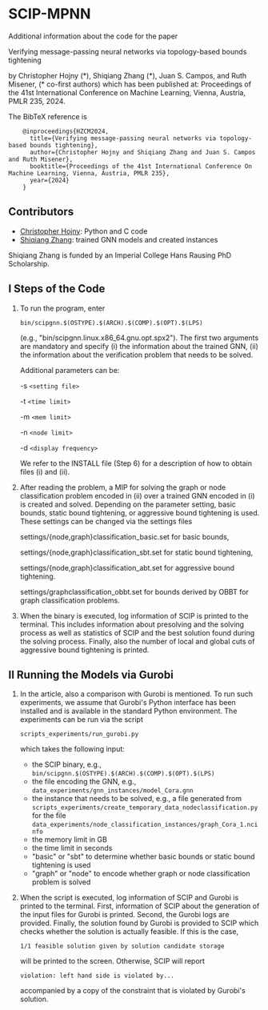 # SCIP-MPNN

Additional information about the code for the paper

   Verifying message-passing neural networks via topology-based bounds tightening

by Christopher Hojny (\*), Shiqiang Zhang (*), Juan S. Campos, and Ruth Misener,
(\* co-first authors) which has been published at: Proceedings of the 41st International
Conference on Machine Learning, Vienna, Austria, PMLR 235, 2024.

The BibTeX reference is

```
    @inproceedings{HZCM2024,
      title={Verifying message-passing neural networks via topology-based bounds tightening},
      author={Christopher Hojny and Shiqiang Zhang and Juan S. Campos and Ruth Misener},
      booktitle={Proceedings of the 41st International Conference On Machine Learning, Vienna, Austria, PMLR 235},
      year={2024}
    }
```

## Contributors

- [Christopher Hojny](https://github.com/christopherhojny): Python and C code
- [Shiqiang Zhang](https://github.com/zshiqiang): trained GNN models and created instances

Shiqiang Zhang is funded by an Imperial College Hans Rausing PhD Scholarship.


## I Steps of the Code

1. To run the program, enter

    `bin/scipgnn.$(OSTYPE).$(ARCH).$(COMP).$(OPT).$(LPS)`

    (e.g., "bin/scipgnn.linux.x86_64.gnu.opt.spx2"). The first two arguments
    are mandatory and specify (i) the information about the trained GNN,
    (ii) the information about the verification problem that needs to be solved.

    Additional parameters can be:

    -s `<setting file>`

    -t `<time limit>`

    -m `<mem limit>`

    -n `<node limit>`

    -d `<display frequency>`

    We refer to the INSTALL file (Step 6) for a description of how to obtain
    files (i) and (ii).

2. After reading the problem, a MIP for solving the graph or node classification
    problem encoded in (ii) over a trained GNN encoded in (i) is created and solved.
    Depending on the parameter setting, basic bounds, static bound tightening, or
    aggressive bound tightening is used. These settings can be changed via the settings
    files

    settings/{node,graph}classification_basic.set for basic bounds,

    settings/{node,graph}classification_sbt.set for static bound tightening,

    settings/{node,graph}classification_abt.set for aggressive bound tightening.

    settings/graphclassification_obbt.set for bounds derived by OBBT for graph classification problems.


3. When the binary is executed, log information of SCIP is printed to the terminal.
   This includes information about presolving and the solving process as well as
   statistics of SCIP and the best solution found during the solving process.
   Finally, also the number of local and global cuts of aggressive bound tightening
   is printed.


## II Running the Models via Gurobi

1. In the article, also a comparison with Gurobi is mentioned. To run such experiments,
   we assume that Gurobi's Python interface has been installed and is available in the
   standard Python environment. The experiments can be run via the script

    `scripts_experiments/run_gurobi.py`

    which takes the following input:

    - the SCIP binary, e.g., `bin/scipgnn.$(OSTYPE).$(ARCH).$(COMP).$(OPT).$(LPS)`
    - the file encoding the GNN, e.g., `data_experiments/gnn_instances/model_Cora.gnn`
    - the instance that needs to be solved, e.g., a file generated from
      `scripts_experiments/create_temporary_data_nodeclassification.py` for the file
      `data_experiments/node_classification_instances/graph_Cora_1.ncinfo`
    - the memory limit in GB
    - the time limit in seconds
    - "basic" or "sbt" to determine whether basic bounds or static bound tightening is used
    - "graph" or "node" to encode whether graph or node classification problem is solved

2. When the script is executed, log information of SCIP and Gurobi is printed to the terminal.
   First, information of SCIP about the generation of the input files for Gurobi is printed.
   Second, the Gurobi logs are provided. Finally, the solution found by Gurobi is provided
   to SCIP which checks whether the solution is actually feasible. If this is the case,

    `1/1 feasible solution given by solution candidate storage`

    will be printed to the screen. Otherwise, SCIP will report

    `violation: left hand side is violated by...`

    accompanied by a copy of the constraint that is violated by Gurobi's solution.
